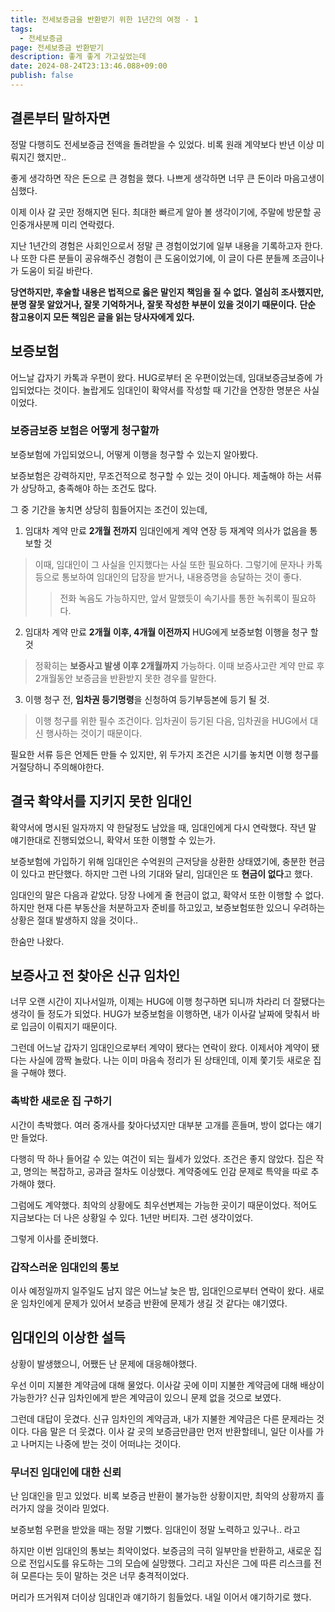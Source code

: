 ```yaml
---
title: 전세보증금을 반환받기 위한 1년간의 여정 - 1
tags:
  - 전세보증금
page: 전세보증금 반환받기
description: 좋게 좋게 가고싶었는데
date: 2024-08-24T23:13:46.088+09:00
publish: false
---
```


## 결론부터 말하자면
정말 다행히도 전세보증금 전액을 돌려받을 수 있었다. 비록 원래 계약보다 반년 이상 미뤄지긴 했지만.. 

좋게 생각하면 작은 돈으로 큰 경험을 했다. 나쁘게 생각하면 너무 큰 돈이라 마음고생이 심했다.

이제 이사 갈 곳만 정해지면 된다. 최대한 빠르게 알아 볼 생각이기에,
주말에 방문할 공인중개사분께 미리 연락렸다.

지난 1년간의 경험은 사회인으로서 정말 큰 경험이었기에 일부 내용을 기록하고자 한다. 
나 또한 다른 분들이 공유해주신 경험이 큰 도움이었기에,
이 글이 다른 분들께 조금이나가 도움이 되길 바란다.

**당연하지만, 후술할 내용은 법적으로 옳은 말인지 책임을 질 수 없다.**
**열심히 조사했지만, 분명 잘못 알았거나, 잘못 기억하거나, 잘못 작성한 부분이 있을 것이기 때문이다.**
**단순 참고용이지 모든 책임은 글을 읽는 당사자에게 있다.**

## 보증보험
어느날 갑자기 카톡과 우편이 왔다.
HUG로부터 온 우편이었는데, 임대보증금보증에 가입되었다는 것이다.
놀랍게도 임대인이 확약서를 작성할 때 기간을 연장한 명분은 사실이었다.

### 보증금보증 보험은 어떻게 청구할까
보증보험에 가입되었으니, 어떻게 이행을 청구할 수 있는지 알아봤다.

보증보험은 강력하지만, 무조건적으로 청구할 수 있는 것이 아니다.
제출해야 하는 서류가 상당하고, 충족해야 하는 조건도 많다.

그 중 기간을 놓치면 상당히 힘들어지는 조건이 있는데, 
1. 임대차 계약 만료 **2개월 전까지** 임대인에게 계약 연장 등 재계약 의사가 없음을 통보할 것
> 이때, 임대인이 그 사실을 인지했다는 사실 또한 필요하다.
> 그렇기에 문자나 카톡 등으로 통보하여 임대인의 답장을 받거나,
> 내용증명을 송달하는 것이 좋다.
>> 전화 녹음도 가능하지만, 앞서 말했듯이 속기사를 통한 녹취록이 필요하다.
2. 임대차 계약 만료 **2개월 이후, 4개월 이전까지** HUG에게 보증보험 이행을 청구 할 것
> 정확히는 **보증사고 발생 이후 2개월까지** 가능하다.
> 이때 보증사고란 계약 만료 후 2개월동안 보증금을 반환받지 못한 경우를 말한다.
3. 이행 청구 전, **임차권 등기명령**을 신청하여 등기부등본에 등기 될 것.
> 이행 청구를 위한 필수 조건이다.
> 임차권이 등기된 다음, 임차권을 HUG에서 대신 행사하는 것이기 때문이다.

필요한 서류 등은 언제든 만들 수 있지만,
위 두가지 조건은 시기를 놓치면 이행 청구를 거절당하니 주의해야한다.

## 결국 확약서를 지키지 못한 임대인
확약서에 명시된 일자까지 약 한달정도 남았을 때, 임대인에게 다시 연락했다.
작년 말 얘기한대로 진행되었으니, 확약서 또한 이행할 수 있는가.

보증보험에 가입하기 위해 임대인은 수억원의 근저당을 상환한 상태였기에, 충분한 현금이 있다고 판단했다.
하지만 그런 나의 기대와 달리, 임대인은 또 **현금이 없다**고 했다.

임대인의 말은 다음과 같았다.
당장 나에게 줄 현금이 없고, 확약서 또한 이행할 수 없다. 하지만 현재 다른 부동산을 처분하고자 준비를 하고있고, 보증보험또한 있으니 우려하는 상황은 절대 발생하지 않을 것이다..

한숨만 나왔다.

## 보증사고 전 찾아온 신규 임차인
너무 오랜 시간이 지나서일까,
이제는 HUG에 이행 청구하면 되니까 차라리 더 잘됐다는 생각이 들 정도가 되었다.
HUG가 보증보험을 이행하면, 내가 이사갈 날짜에 맞춰서 바로 입금이 이뤄지기 때문이다.

그런데 어느날 갑자기 임대인으로부터 계약이 됐다는 연락이 왔다.
이제서야 계약이 됐다는 사실에 깜짝 놀랐다.
나는 이미 마음속 정리가 된 상태인데, 이제 쫓기듯 새로운 집을 구해야 했다.

### 촉박한 새로운 집 구하기
시간이 촉박했다.
여러 중개사를 찾아다녔지만 대부분 고개를 흔들며, 방이 없다는 얘기만 들었다.

다행히 딱 하나 들어갈 수 있는 여건이 되는 월세가 있었다.
조건은 좋지 않았다.
집은 작고, 명의는 복잡하고, 공과금 절차도 이상했다.
계약중에도 인감 문제로 특약을 따로 추가해야 했다.

그럼에도 계약했다.
최악의 상황에도 최우선변제는 가능한 곳이기 때문이었다.
적어도 지금보다는 더 나은 상황일 수 있다.
1년만 버티자. 그런 생각이었다.

그렇게 이사를 준비했다.

### 갑작스러운 임대인의 통보
이사 예정일까지 일주일도 남지 않은 어느날 늦은 밤,
임대인으로부터 연락이 왔다.
새로운 임차인에게 문제가 있어서 보증금 반환에 문제가 생길 것 같다는 얘기였다.

## 임대인의 이상한 설득
상황이 발생했으니, 어쨌든 난 문제에 대응해야했다.

우선 이미 지불한 계약금에 대해 물었다.
이사갈 곳에 이미 지불한 계약금에 대해 배상이 가능한가? 
신규 임차인에게 받은 계약금이 있으니 문제 없을 것으로 보였다.

그런데 대답이 웃겼다.
신규 임차인의 계약금과, 내가 지불한 계약금은 다른 문제라는 것이다.
다음 말은 더 웃겼다.
이사 갈 곳의 보증금만큼만 먼저 반환할테니,
일단 이사를 가고 나머지는 나중에 받는 것이 어떠냐는 것이다.

### 무너진 임대인에 대한 신뢰
난 임대인을 믿고 있었다.
비록 보증금 반환이 불가능한 상황이지만, 최악의 상황까지 흘러가지 않을 것이라 믿었다.

보증보험 우편을 받았을 때는 정말 기뻤다.
임대인이 정말 노력하고 있구나.. 라고

하지만 이번 임대인의 통보는 최악이었다.
보증금의 극히 일부만을 반환하고, 새로운 집으로 전입시도를 유도하는 그의 모습에 실망했다.
그리고 자신은 그에 따른 리스크를 전혀 모른다는 듯이 말하는 것은 너무 충격적이었다.

머리가 뜨거워져 더이상 임대인과 얘기하기 힘들었다.
내일 이어서 얘기하기로 했다.



